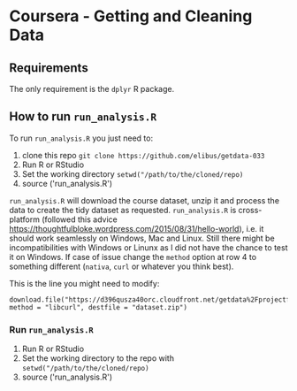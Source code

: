 # Coursera - Getting and Cleaning Data

## Requirements
The only requirement is the `dplyr` R package.

## How to run `run_analysis.R`

To run `run_analysis.R` you just need to:
 1. clone this repo `git clone https://github.com/elibus/getdata-033`
 2. Run R or RStudio
 3. Set the working directory `setwd("/path/to/the/cloned/repo)`
 4. source ('run_analysis.R')

`run_analysis.R` will download the course dataset, unzip it and process the data to create the tidy dataset as requested.
`run_analysis.R` is cross-platform (followed this advice https://thoughtfulbloke.wordpress.com/2015/08/31/hello-world), i.e. it should work seamlessly on Windows, Mac and Linux. Still there might be incompatibilities with Windows or Linunx as I did not have the chance to test it on Windows. If case of issue change the `method` option at row 4 to something different (`nativa`, `curl` or whatever you think best).

This is the line you might need to modify:

    download.file("https://d396qusza40orc.cloudfront.net/getdata%2Fprojectfiles%2FUCI%20HAR%20Dataset.zip", method = "libcurl", destfile = "dataset.zip")

### Run `run_analysis.R`
 1. Run R or RStudio
 2. Set the working directory to the repo with `setwd("/path/to/the/cloned/repo)`
 3. source ('run_analysis.R')
